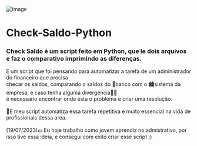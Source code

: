 ![image](https://github.com/ThaynaSantana/Check-Saldo-Python/assets/88935936/1a379516-6020-4294-8b8b-335676346adc)

# Check-Saldo-Python
### Check Saldo <b>é um script feito em Python</b>, que le dois arquivos e faz o comparativo imprimindo as diferenças.<br>
É um script que foi pensando para automatizar a tarefa de um administrador do financeiro que precisa<br>
checar os saldos, comparando o saldos do 🏦banco com o 🏙sistema da empresa, e caso tenha alguma divergencia🙅‍♂️<br>
é necessario encontrar onde esta o problema e criar uma resolução.
<br><br>
🚗E meu script automatiza essa tarefa repetitiva e muito essencial na vida de profissionais dessa area.
<br><br>
(19/07/2023)💵 Eu hoje trabalho como jovem aprendiz no admistrativo, por isso tive essa ideia, e consegui com exito criar esse script ;)
